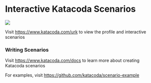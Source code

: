 # Interactive Katacoda Scenarios

[![](http://shields.katacoda.com/katacoda/urk/count.svg)](https://www.katacoda.com/urk "Get your profile on Katacoda.com")

Visit https://www.katacoda.com/urk to view the profile and interactive scenarios

### Writing Scenarios
Visit https://www.katacoda.com/docs to learn more about creating Katacoda scenarios

For examples, visit https://github.com/katacoda/scenario-example
